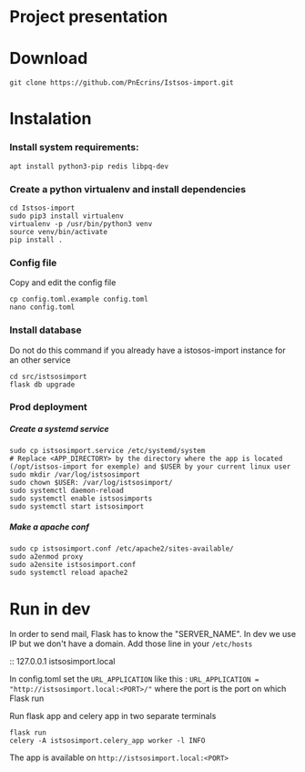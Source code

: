 # Project presentation

# Download

    git clone https://github.com/PnEcrins/Istsos-import.git

# Instalation

### Install system requirements:

    apt install python3-pip redis libpq-dev

### Create a python virtualenv and install dependencies

    cd Istsos-import
    sudo pip3 install virtualenv
    virtualenv -p /usr/bin/python3 venv
    source venv/bin/activate
    pip install .

### Config file

Copy and edit the config file

    cp config.toml.example config.toml
    nano config.toml

### Install database

Do not do this command if you already have a istosos-import instance for an other service

    cd src/istsosimport
    flask db upgrade

### Prod deployment

##### Create a systemd service

    sudo cp istsosimport.service /etc/systemd/system
    # Replace <APP_DIRECTORY> by the directory where the app is located (/opt/istsos-import for exemple) and $USER by your current linux user
    sudo mkdir /var/log/istsosimport
    sudo chown $USER: /var/log/istsosimport/
    sudo systemctl daemon-reload
    sudo systemctl enable istsosimports
    sudo systemctl start istsosimport

##### Make a apache conf

    sudo cp istsosimport.conf /etc/apache2/sites-available/
    sudo a2enmod proxy
    sudo a2ensite istsosimport.conf
    sudo systemctl reload apache2

# Run in dev

In order to send mail, Flask has to know the "SERVER_NAME". In dev we use IP but we don't have a domain. Add those line in your `/etc/hosts`

::
127.0.0.1 istsosimport.local

In config.toml set the `URL_APPLICATION` like this : `URL_APPLICATION = "http://istsosimport.local:<PORT>/"` where the port is the port on which Flask run

Run flask app and celery app in two separate terminals

    flask run
    celery -A istsosimport.celery_app worker -l INFO

The app is available on `http://istsosimport.local:<PORT>`
